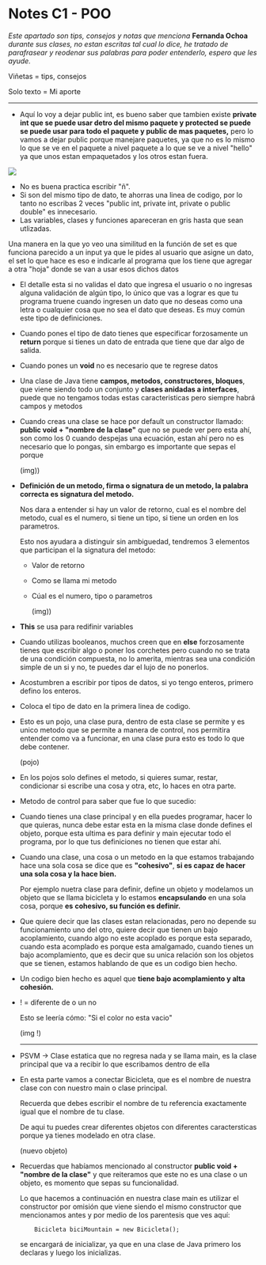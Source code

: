 # Notes C1 - POO

*Este apartado son tips, consejos y notas que menciona* **Fernanda Ochoa** *durante sus clases, no estan escritas tal cual lo dice, he tratado de parafrasear y reodenar sus palabras para poder entenderlo, espero que les ayude.*

Viñetas = tips, consejos

Solo texto = Mi aporte


---


* Aquí lo voy a dejar public int, es bueno saber que tambien existe **private int que se puede usar detro del mismo paquete y protected se puede se puede usar para todo el paquete y public de mas paquetes,** pero lo vamos a dejar public porque manejare paquetes, ya que no es lo mismo lo que se ve en el paquete a nivel paquete a lo que se ve a nivel "hello" ya que unos estan empaquetados y los otros estan fuera.

![](https://github.com/CarIosLopez/POO/blob/main/Notes/Images/public%20int.png)


* No es buena practica escribir "ñ".
* Si son del mismo tipo de dato, te ahorras una linea de codigo, por lo tanto no escribas 2 veces "public int, private int, private o public double" es innecesario.
* Las variables, clases y funciones apareceran en gris hasta que sean utlizadas.

Una manera en la que yo veo una similitud en la función de set es que funciona parecido a un input ya que le pides al usuario que asigne un dato, el set lo que hace es eso e indicarle al programa que los tiene que agregar a otra "hoja" donde se van a usar esos dichos datos

* El detalle esta si no validas el dato que ingresa el usuario o no ingresas alguna validación de algún tipo, lo único que vas a lograr es que tu programa truene cuando ingresen un dato que no deseas como una letra o cualquier cosa que no sea el dato que deseas. Es muy común este tipo de definiciones.
* Cuando pones el tipo de dato tienes que especificar forzosamente un **return** porque si tienes un dato de entrada que tiene que dar algo de salida.
* Cuando pones un **void** no es necesario que te regrese datos
* Una clase de Java tiene **campos, metodos, constructores, bloques**, que viene siendo todo un conjunto y **clases anidadas a interfaces**, puede que no tengamos todas estas caracteristicas pero siempre habrá campos y metodos
* Cuando creas una clase se hace por default un constructor llamado: **public void + &#34;nombre de la clase&#34;** que no se puede ver pero esta ahí, son como los 0 cuando despejas una ecuación, estan ahí pero no es necesario que lo pongas, sin embargo es importante que sepas el porque

  (img))
* **Definición de un metodo, firma o signatura de un metodo, la palabra correcta es signatura del metodo.**

  Nos dara a entender si hay un valor de retorno, cual es el nombre del metodo, cual es el numero, si tiene un tipo, si tiene un orden en los parametros.

  Esto nos ayudara a distinguir sin ambiguedad, tendremos 3 elementos que participan el la signatura del metodo:

  - Valor de retorno
  - Como se llama mi metodo
  - Cúal es el numero, tipo o parametros

    (img))
* **This** se usa para redifinir variables
* Cuando utilizas booleanos, muchos creen que en **else** forzosamente tienes que escribir algo o poner los corchetes pero cuando no se trata de una condición compuesta, no lo amerita, mientras sea una condición simple de un si y no, te puedes dar el lujo de no ponerlos.
* Acostumbren a escribir por tipos de datos, si yo tengo enteros, primero defino los enteros.
* Coloca el tipo de dato en la primera linea de codigo.
* Esto es un pojo, una clase pura, dentro de esta clase se permite y es unico metodo que se permite a manera de control, nos permitira entender como va a funcionar, en una clase pura esto es todo lo que debe contener.

  (pojo)
* En los pojos solo defines el metodo, si quieres sumar, restar, condicionar si escribe una cosa y otra, etc, lo haces en otra parte.
* Metodo de control para saber que fue lo que sucedio:
* Cuando tienes una clase principal y en ella puedes programar, hacer lo que quieras, nunca debe estar esta en la misma clase donde defines el objeto, porque esta ultima es para definir y main ejecutar todo el programa, por lo que tus definiciones no tienen que estar ahí.
* Cuando una clase, una cosa o un metodo en la que estamos trabajando hace una sola cosa se dice que es **"cohesivo"**, **si es capaz de hacer una sola cosa y la hace bien.**

  Por ejemplo nuetra clase para definir, define un objeto y modelamos un objeto que se llama bicicleta y lo estamos **encapsulando** en una sola cosa, porque **es** **cohesivo, su función es definir.**
* Que quiere decir que las clases estan relacionadas, pero no depende su funcionamiento uno del otro, quiere decir que tienen un bajo acoplamiento, cuando algo no este acoplado es porque esta separado, cuando esta acomplado es porque esta amalgamado, cuando tienes un bajo acomplamiento, que es decir que su unica relación son los objetos que se tienen, estamos hablando de que es un codigo bien hecho.
* Un codigo bien hecho es aquel que **tiene bajo acomplamiento y alta cohesión.**
* ! = diferente de o un no

  Esto se leería cómo: "Si el color no esta vacio"

  (img !)

  ---
* PSVM -> Clase estatica que no regresa nada y se llama main, es la clase principal que va a recibir lo que escribamos dentro de ella
* En esta parte vamos a conectar Bicicleta, que es el nombre de nuestra clase con con nuestro main o clase principal.

  Recuerda que debes escribir el nombre de tu referencia exactamente igual que el nombre de tu clase.

  De aqui tu puedes crear diferentes objetos con diferentes caractersticas porque ya tienes modelado en otra clase.

  (nuevo objeto)
* Recuerdas que habíamos mencionado al constructor **public void + "nombre de la clase"** y que reiteramos que este no es una clase o un objeto, es momento que sepas su funcionalidad.

  Lo que hacemos a continuación en nuestra clase main es utilizar el constructor por omisión que viene siendo el mismo constructor que mencionamos antes y por medio de los parentesis que ves aquí:

  ```
      Bicicleta biciMountain = new Bicicleta();
  ```

  se encargará de inicializar, ya que en una clase de Java primero los declaras y luego los inicializas.
